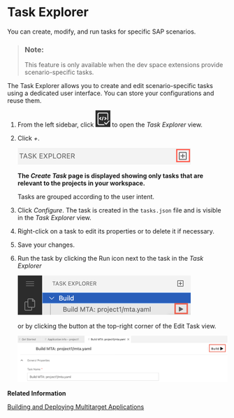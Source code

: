 <!-- loio1232c72da9c3466a849ec7b9da89866a -->

# Task Explorer

You can create, modify, and run tasks for specific SAP scenarios.

> ### Note:  
> This feature is only available when the dev space extensions provide scenario-specific tasks.

The Task Explorer allows you to create and edit scenario-specific tasks using a dedicated user interface. You can store your configurations and reuse them.

1.  From the left sidebar, click ![](images/task_explorer_new_icon_ffcf6c6.png) to open the *Task Explorer* view.
2.  Click *\+*.

    ![](images/add_task_75fa72e.png)

    **The *Create Task* page is displayed showing only tasks that are relevant to the projects in your workspace.** 

    Tasks are grouped according to the user intent.

3.  Click *Configure*. The task is created in the `tasks.json` file and is visible in the *Task Explorer* view.
4.  Right-click on a task to edit its properties or to delete it if necessary.
5.  Save your changes.
6.  Run the task by clicking the Run icon next to the task in the *Task Explorer*

    ![](images/build_button_smaller_4467efc.png)

    or by clicking the button at the top-right corner of the Edit Task view.

    ![](images/build_in_editor-_smaller_a1d7c3d.png)


**Related Information**  


[Building and Deploying Multitarget Applications](building-and-deploying-multitarget-applications-97ef204.md "Build and deploy multitarget applications to SAP Cloud Foundry.")

